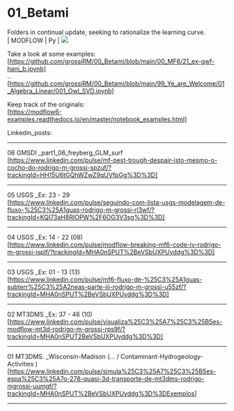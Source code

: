 # 01_Betami
Folders in continual update, seeking to rationalize the learning curve. <br> | MODFLOW | Py | ![](https://komarev.com/ghpvc/?username=grossiRM)


Take a look at some examples:<br>
[https://github.com/grossiRM/00_Betami/blob/main/00_MF6/21_ex-gwf-hani_b.ipynb] <br> 
.. <br> 
[https://github.com/grossiRM/00_Betami/blob/main/99_Ye_are_Welcome/01_Algebra_Linear/001_Owl_SVD.ipynb] <br> 

Keep track of the originals: <br>
[https://modflow6-examples.readthedocs.io/en/master/notebook_examples.html] <br> 


Linkedin_posts:
-								- 		-  - -  -
06	GMSDI	_part1_06_freyberg_GLM_surf <br>
	[https://www.linkedin.com/pulse/mf-pest-trough-despair-isto-mesmo-o-cocho-do-rodrigo-m-grossi-spzuf/?trackingId=HH15U6tGQhWZwZ9qUVfpGg%3D%3D] <br> 
-								- 		-  - -  -	
05	USGS 	_Ex: 23 - 29 <br> 
	[https://www.linkedin.com/pulse/seguindo-com-lista-usgs-modelagem-de-fluxo-%25C3%25A1guas-rodrigo-m-grossi-rl3wf/?trackingId=KQI73aH8RIOPW%2F6OG3V3sg%3D%3D] <br> 
-								- 		-  - -  -	
04	USGS 	_Ex: 14 - 22 (08)<br> 
	[https://www.linkedin.com/pulse/modflow-breaking-mf6-code-iv-rodrigo-m-grossi-jsplf/?trackingId=MHA0nSPUT%2BeVSbUXPUyddg%3D%3D] <br> 
-								- 		-  - -  -	
03	USGS 	_Ex: 01 - 13 (13)<br> 
	[https://www.linkedin.com/pulse/mf6-fluxo-de-%25C3%25A1guas-subterr%25C3%25A2neas-parte-iii-rodrigo-m-grossi-u55zf/?trackingId=MHA0nSPUT%2BeVSbUXPUyddg%3D%3D] <br> 
-								- 		-  - -  -	
02	MT3DMS	_Ex:	37 - 46 (10)<br> 
	[https://www.linkedin.com/pulse/visualiza%25C3%25A7%25C3%25B5es-modflow-mt3d-rodrigo-m-grossi-rps9f/?trackingId=MHA0nSPUT2BeVSbUXPUyddg%3D%3D] <br> 
-								- 		-  - -  -	
01	MT3DMS.					_Wisconsin-Madison (... / Contaminant-Hydrogeology-Activities ) <br> 
	[https://www.linkedin.com/pulse/simula%25C3%25A7%25C3%25B5es-espa%25C3%25A7o-278-quasi-3d-transporte-de-mt3dms-rodrigo-mgrossi-uumgf/?trackingId=MHA0nSPUT%2BeVSbUXPUyddg%3D%3DExemplos] <br> 
-								- 		-  - -  -	

